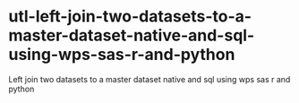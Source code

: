 # utl-left-join-two-datasets-to-a-master-dataset-native-and-sql-using-wps-sas-r-and-python
Left join two datasets to a master dataset native and sql using wps sas r and python
